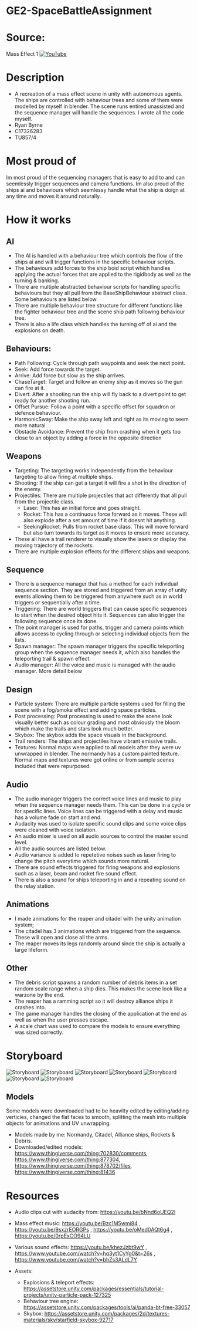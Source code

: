 # GE2-SpaceBattleAssignment


# Source:
Mass Effect 1
[![YouTube](https://www.youtube.com/static?gl=GB&template=terms)](https://youtu.be/bNnd6oUEQ2I)

# Description
* A recreation of a mass effect scene in unity with autonomous agents. The ships are controlled with behaviour trees and some of them were modelled by myself in blender. The scene runs entired unassisted and the sequence manager will handle the sequences. I wrote all the code myself.
* Ryan Byrne
* C17326283
* TU857/4

# Most proud of
Im most proud of the sequencing managers that is easy to add to and can seemlessly trigger sequences and camera functions. Im also proud of the ships ai and behaviours which seemlessy handle what the ship is doign at any time and moves it around naturally.


# How it works
## AI
* The AI is handled with a behaviour tree which controls the flow of the ships ai and will trigger functions in the specific behaviour scripts.
* The behaviours add forces to the ship boid script which handles applying the actual forces that are applied to the rigidbody as well as the turning & banking.
* There are multiple abstracted behaviour scripts for handling specific behaviours but they all pull from the BaseShipBehaviour abstract class. Some behaviours are listed below.
* There are multiple behaviour tree structure for different functions like the fighter behaviour tree and the scene ship path following behaviour tree.
* There is also a life class which handles the turning off of ai and the explosions on death.

## Behaviours:
  * Path Following: Cycle through path waypoints and seek the next point.
  * Seek: Add force towards the target.
  * Arrive: Add force but slow as the ship arrives.
  * ChaseTarget: Target and follow an enemy ship as it moves so the gun can fire at it.
  * Divert: After a shooting run the ship will fly back to a divert point to get ready for another shooting run.
  * Offset Pursue: Follow a point with a specific offset for squadron or defence behaviour.
  * HarmonicSway: Make the ship sway left and right as its moving to seem more natural
  * Obstacle Avoidance: Prevent the ship from crashing when it gets too close to an object by adding a force in the opposite direction

## Weapons
* Targeting: The targeting works independently from the behaviour targeting to allow firing at multiple ships.
* Shooting: If the ship can get a target it will fire a shot in the direction of the enemy.
* Projectiles: There are multiple projectiles that act differently that all pull from the projectile class.
    * Laser: This has an initial force and goes straight.
    * Rocket: This has a continuous force forward as it moves. These will also explode after a set amount of time if it doesnt hit anything.
    * SeekingRocket: Pulls from rocket base class. This will move forward but also turn towards its target as it moves to ensure more accuracy.
* These all have a trail renderer to visually show the lasers or display the moving trajectory of the rockets.
* There are multiple explosion effects for the different ships and weapons.
    

## Sequence
* There is a sequence manager that has a method for each individual sequence section. They are stored and triggered from an array of unity events allowing them to be triggered from anywhere such as in world triggers or sequentially after a time.
* Triggering: There are world triggers that can cause specific sequences to start when the desired object hits it. Sequences can also trigger the following sequence once its done.
* The point manager is used for paths, trigger and camera points which allows access to cycling through or selecting individual objects from the lists.
* Spawn manager: The spawn manager triggers the specific teleporting group when the sequence manager needs it, which also handles the teleporting trail & spawn effect.
* Audio manager: All the voice and music is managed with the audio manager. More detail below

## Design
* Particle system: There are multiple particle systems used for filling the scene with a fog/smoke effect and adding space particles.
* Post processing: Post processing is used to make the scene look visually better such as colour grading and most obviously the bloom which make the trails and stars look much better.
* Skybox: The skybox adds the space visuals in the background.
* Trail renders: The ships and projectiles have vibrant emissive trails.
* Textures: Normal maps were applied to all models after they were uv unwrapped in blender. The normandy has a custom painted texture. Normal maps and textures were got online or from sample scenes included that were repurposed.

## Audio
* The audio manager triggers the correct voice lines and music to play when the sequence manager needs them. This can be done in a cycle or for specific lines. Voice lines can be triggered with a delay and music has a volume fade on start and end.
* Audacity was used to isolate specific sound clips and some voice clips were cleaned with voice isolation.
* An audio mixer is used on all audio sources to control the master sound level.
* All the audio sources are listed below.
* Audio variance is added to repetetive noises such as laser firing to change the pitch everytime which sounds more natural.
* There are sound effects triggered for firing weapons and explosions such as a laser, beam and rocket fire sound effect.
* There is also a sound for ships teleporting in and a repeating sound on the relay station.


## Animations
* I made animations for the reaper and citadel with the unity animation system;
* The citadel has 3 animations which are triggered from the sequence. These will open and close all the arms.
* The reaper moves its legs randomly around since the ship is actually a large lifeform.

## Other
* The debris script spawns a random number of debris items in a set random scale range when a ship dies. This makes the scene look like a warzone by the end.
* The reaper has a ramming script so it will destroy alliance ships it crashes into.
* The game manager handles the closing of the application at the end as well as when the user presses escape.
* A scale chart was used to compare the models to ensure everything was sized correctly.

# Storyboard
![Storyboard](/images/Storyboard1.png)
![Storyboard](/images/Storyboard2.png)
![Storyboard](/images/Storyboard3.png)
![Storyboard](/images/Storyboard4.png)
![Storyboard](/images/Storyboard5.png)
![Storyboard](/images/Storyboard6.png)
![Storyboard](/images/Storyboard7.png)

## Models
Some models were downloaded had to be heavilty edited by editing/adding verticies, changed the flat faces to smooth, splitting the mesh into multiple objects for animations and UV unwrapping.
* Models made by me: Normandy, Citadel, Alliance ships, Rockets & Debris.
* Downloaded/edited models: https://www.thingiverse.com/thing:702830/comments, https://www.thingiverse.com/thing:877304, https://www.thingiverse.com/thing:878702/files, https://www.thingiverse.com/thing:81436



# Resources
* Audio clips cut with audacity from: https://youtu.be/bNnd6oUEQ2I
* Mass effect music: https://youtu.be/Bzc1M5wmi84 , https://youtu.be/9sxzrEORGPs , https://youtu.be/oMed0AQt6g4 , https://youtu.be/0rpExCO94LU
* Various sound effects: https://youtu.be/khezJzbt9wY , https://www.youtube.com/watch?v=hq3yt1CyYg0&t=26s , https://www.youtube.com/watch?v=bhZs3ALdL7Y

* Assets:
  * Explosions & teleport effects: https://assetstore.unity.com/packages/essentials/tutorial-projects/unity-particle-pack-127325
  * Behaviour tree engine: https://assetstore.unity.com/packages/tools/ai/panda-bt-free-33057
  * Skybox: https://assetstore.unity.com/packages/2d/textures-materials/sky/starfield-skybox-92717

